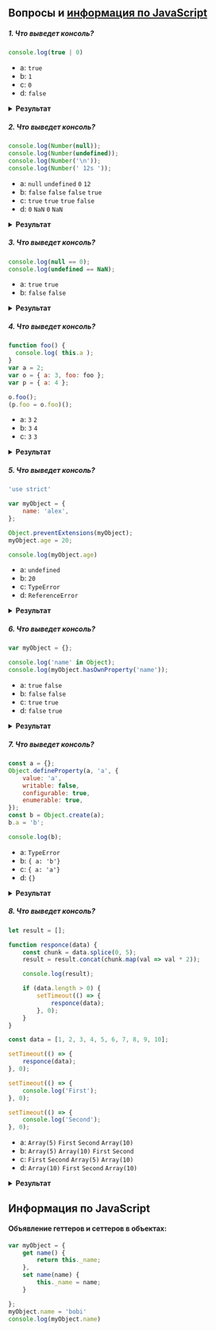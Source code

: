## Вопросы и [информация по JavaScript](#%d0%98%d0%bd%d1%84%d0%be%d1%80%d0%bc%d0%b0%d1%86%d0%b8%d1%8f-%d0%bf%d0%be-javascript)

##### 1. Что выведет консоль?

```javascript
console.log(true | 0)
```

- a: `true`
- b: `1`
- c: `0`
- d: `false`

<details><summary><b>Результат</b></summary>

#### Ответ: b

</details>

##### 2. Что выведет консоль?

```javascript
console.log(Number(null));
console.log(Number(undefined));
console.log(Number('\n'));
console.log(Number(' 12s '));
```

- a: `null` `undefined` `0` `12` 
- b: `false` `false` `false` `true`
- c: `true` `true` `true` `false`
- d: `0` `NaN` `0` `NaN`

<details><summary><b>Результат</b></summary>

#### Ответ: d

При преобразовании строки в число, движок сначала отсекает все пробельные символы, символы `\n`, и `\t` в начале и в конце строки, и возвращает `NaN` если обрезанная строка не представляет из себя корректное число. Если строка окажется пустой, то результатом будет `0`.

`null` и `undefined` обрабатываются по разному: `null` станет `0`, в то время как `undefined` станет `NaN`.

</details>

##### 3. Что выведет консоль?

```javascript
console.log(null == 0);
console.log(undefined == NaN);
```

- a: `true` `true`
- b: `false` `false`

<details><summary><b>Результат</b></summary>

#### Ответ: b

При применении `==` к `null` или `undefined`, численное преобразование не происходит, так как `null` может равняться только `null` или `undefined`, и ничему другому.

</details>

##### 4. Что выведет консоль?

```javascript
function foo() {
  console.log( this.a );
}
var a = 2;
var o = { a: 3, foo: foo };
var p = { a: 4 };

o.foo();
(p.foo = o.foo)();
```

- a: `3` `2`
- b: `3` `4`
- c: `3` `3`

<details><summary><b>Результат</b></summary>

#### Ответ: a

Результирующим значением выражения присваивания `p.foo = o.foo` является ссылка на нижележащий объект функции. Отсюда 
следует, что фактическим местом вызова будет просто `foo()`, а не `p.foo()` или `o.foo()`, как можно было ожидать. Согласно системе правил, упомянутых ранее, применяется правило связывания по умолчанию.

</details>

##### 5. Что выведет консоль?

```javascript
'use strict'

var myObject = {
    name: 'alex',
};

Object.preventExtensions(myObject);
myObject.age = 20;

console.log(myObject.age)
```

- a: `undefined`
- b: `20`
- c: `TypeError`
- d: `ReferenceError`

<details><summary><b>Результат</b></summary>

#### Ответ: c

`Object.preventExtensions(..)` запрещает возможность добавления новых свойств в объект, оставляя остальные свойства объекта без изменений. Если не действует режим strict, попытка создания b завершается неудачей без выдачи ошибки, обращение к свойству вернет  `undefined`. В режиме `strict` выдается ошибка `TypeError`.

Еще несколько полезных функций:

* `Object.seal(..)` - делает тоже самое, что и `Object.preventExtensions(..)`, но также все существующие свойства получают пометку `configurable:false`. Таким образом, к объекту не только нельзя добавлять новые свойства, но и также нельзя изменять конфигурацию или удалять cуществующие свойства (хотя вы можете изменять их значения).
* `Object.freeze(..)` создает «замороженный» объект; функция получает существующий объект и фактически вызывает для него `Object.seal(..)`, но также все свойства доступа к данным получают пометку `writable:false`, так что их значения не могут быть изменены.

</details>

##### 6. Что выведет консоль?

```javascript
var myObject = {};

console.log('name' in Object);
console.log(myObject.hasOwnProperty('name'));
```

- a: `true` `false`
- b: `false` `false`
- c: `true` `true`
- d: `false` `true`

<details><summary><b>Результат</b></summary>

#### Ответ: a

Оператор `in` проверяет, присутствует ли заданное свойство в объекте или на одном из более высоких уровней обхода цепочки `[[Prototype]]`. `hasOwnProperty(..)` только проверяет, присутствует ли свойство в объекте `myObject` или нет и не обращается к цепочке `[[Prototype]]`.

</details>

##### 7. Что выведет консоль?

```javascript
const a = {};
Object.defineProperty(a, 'a', {
    value: 'a',
    writable: false,
    configurable: true,
    enumerable: true,
});
const b = Object.create(a);
b.a = 'b';

console.log(b);
```

- a: `TypeError`
- b: `{ a: 'b'}`
- c: `{ a: 'a'}`
- d: `{}`

<details><summary><b>Результат</b></summary>

#### Ответ: d

Если свойство `a` находится выше в цепочке [[Prototype]] и оно помечено как доступное только для чтения `(writable: false)`, то запрещаются как назначение существующего свойства, так и создание замещенного свойства. Если код выполняется в режиме `strict` - `TypeError`, а если нет — присваивание значения свойства игнорируется. Замещение не происходит.

</details>

##### 8. Что выведет консоль?

```javascript
let result = [];

function responce(data) {
    const chunk = data.splice(0, 5);
    result = result.concat(chunk.map(val => val * 2));

    console.log(result);

    if (data.length > 0) {
        setTimeout(() => {
            responce(data);
        }, 0);
    }
}

const data = [1, 2, 3, 4, 5, 6, 7, 8, 9, 10];

setTimeout(() => {
    responce(data);
}, 0);

setTimeout(() => {
    console.log('First');
}, 0);

setTimeout(() => {
    console.log('Second');
}, 0);
```

- a: `Array(5)` `First` `Second` `Array(10)`
- b: `Array(5)` `Array(10)` `First` `Second`
- c: `First` `Second` `Array(5)` `Array(10)`
- d: `Array(10)` `First` `Second` `Array(10)`
  
<details><summary><b>Результат</b></summary>

#### Ответ: a

</details>

## Информация по JavaScript

#### Объявление геттеров и сеттеров в объектах:

```javascript
var myObject = {
    get name() {
        return this._name;
    },
    set name(name) {
        this._name = name;
    }

};
myObject.name = 'bobi'
console.log(myObject.name)
```


